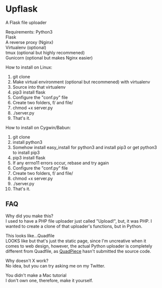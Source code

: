 # Upflask
A Flask file uploader

Requirements:
Python3  
Flask  
A reverse proxy (Nginx)  
Virtualenv (optional)  
tmux (optional but highly recommened)  
Gunicorn (optional but makes Nginx easier)  

How to install on Linux:
1. git clone
2. Make virtual environment (optional but recommened) with virtualenv
3. Source into that virtualenv
4. pip3 install flask
5. Configure the "conf.py" file
6. Create two folders, f/ and file/
7. chmod +x server.py
8. ./server.py
9. That's it.

How to install on Cygwin/Babun:
1. git clone
2. install python3
3. Somehow install easy_install for python3 and install pip3 or get python3 to install pip3
4. pip3 install flask
5. If any errno11 errors occur, rebase and try again
6. Configure the "conf.py" file
7. Create two folders, f/ and file/
8. chmod +x server.py
9. ./server.py
10. That's it.

## FAQ

Why did you make this?  
I used to have a PHP file uploader just called "Upload!", but, it was PHP.
I wanted to create a clone of that uploader's functions, but in Python.  

This looks like...Quadfile  
LOOKS like but that's just the static page, since I'm uncreative when it comes to web 
design, however, the actual Python uploader is completely different from Quadfile, as <a 
href="https://twitter.com/QuadPiece">QuadPiece</a> hasn't submitted the source code.  

Why doesn't X work?  
No idea, but you can try asking me on my Twitter.  

You didn't make a Mac tutorial  
I don't own one, therefore, make it yourself.
